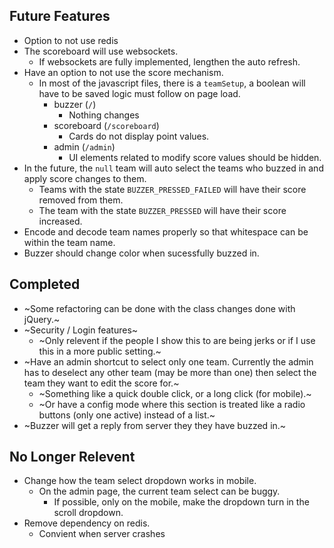 ## Future Features
* Option to not use redis
* The scoreboard will use websockets.
	* If websockets are fully implemented, lengthen the auto refresh.
* Have an option to not use the score mechanism.
	* In most of the javascript files, there is a `teamSetup`, a boolean will have to be saved logic must follow on page load.
		* buzzer (`/`)
			* Nothing changes
		* scoreboard (`/scoreboard`)
			* Cards do not display point values.
		* admin (`/admin`)
			* UI elements related to modify score values should be hidden.
* In the future, the `null` team will auto select the teams who buzzed in and apply score changes to them.
	* Teams with the state `BUZZER_PRESSED_FAILED` will have their score removed from them.
	* The team with the state `BUZZER_PRESSED` will have their score increased.
* Encode and decode team names properly so that whitespace can be within the team name.
* Buzzer should change color when sucessfully buzzed in.

## Completed
* ~Some refactoring can be done with the class changes done with jQuery.~
* ~Security / Login features~
	- ~Only relevent if the people I show this to are being jerks or if I use this in a more public setting.~
* ~Have an admin shortcut to select only one team. Currently the admin has to deselect any other team (may be more than one) then select the team they want to edit the score for.~
	- ~Something like a quick double click, or a long click (for mobile).~
	- ~Or have a config mode where this section is treated like a radio buttons (only one active) instead of a list.~
* ~Buzzer will get a reply from server they they have buzzed in.~

## No Longer Relevent
* Change how the team select dropdown works in mobile.
	* On the admin page, the current team select can be buggy.
		* If possible, only on the mobile, make the dropdown turn in the scroll dropdown.
* Remove dependency on redis.
	- Convient when server crashes
